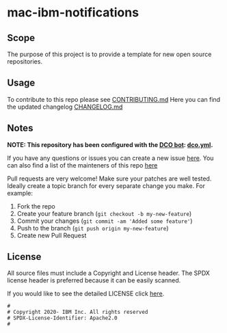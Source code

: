 # mac-ibm-notifications

<!-- Build Status, is a great thing to have at the top of your repository, it shows that you take your CI/CD as first class citizens -->
<!-- [![Build Status](https://travis-ci.org/jjasghar/ibm-cloud-cli.svg?branch=master)](https://travis-ci.org/jjasghar/ibm-cloud-cli) -->

## Scope

The purpose of this project is to provide a template for new open source repositories.

## Usage

To contribute to this repo please see [CONTRIBUTING.md](CONTRIBUTING.md)
Here you can find the updated changelog [CHANGELOG.md](CHANGELOG.md)

## Notes

**NOTE: This repository has been configured with the [DCO bot](https://github.com/probot/dco): [dco.yml](.github/dco.yml).**

If you have any questions or issues you can create a new issue [here](https://github.com/ibm/mac-ibm-notifications/issues).
You can also find a list of the mainteners of this repo [here](MAINTAINERS.md)

Pull requests are very welcome! Make sure your patches are well tested.
Ideally create a topic branch for every separate change you make. For
example:

1. Fork the repo
2. Create your feature branch (`git checkout -b my-new-feature`)
3. Commit your changes (`git commit -am 'Added some feature'`)
4. Push to the branch (`git push origin my-new-feature`)
5. Create new Pull Request

## License

All source files must include a Copyright and License header. The SPDX license header is 
preferred because it can be easily scanned.

If you would like to see the detailed LICENSE click [here](LICENSE).

```text
#
# Copyright 2020- IBM Inc. All rights reserved
# SPDX-License-Identifier: Apache2.0
#
```

